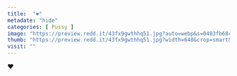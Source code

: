 ```yaml
---
title:  "❤️"
metadate: "hide"
categories: [ Pussy ]
image: "https://preview.redd.it/43fx9gwthhq51.jpg?auto=webp&s=0483fb68ca097e69cd67bb486b43fa649936a746"
thumb: "https://preview.redd.it/43fx9gwthhq51.jpg?width=640&crop=smart&auto=webp&s=0e391c5d751551585ed405d592eba2d79e82b854"
visit: ""
---
```

❤️
